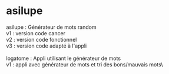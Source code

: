 # asilupe

asilupe : Générateur de mots random\
v1 : version code cancer\
v2 : version code fonctionnel\
v3 : version code adapté à l'appli\
\
logatome : Appli utilisant le générateur de mots\
v1 : appli avec générateur de mots et tri des bons/mauvais mots\
